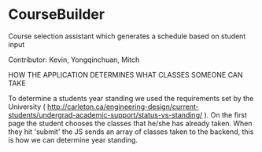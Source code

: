 CourseBuilder
=============

Course selection assistant which generates a schedule based on student input

Contributor: Kevin, Yongqinchuan, Mitch


HOW THE APPLICATION DETERMINES WHAT CLASSES SOMEONE CAN TAKE

To determine a students year standing we used the requirements set by the University ( http://carleton.ca/engineering-design/current-students/undergrad-academic-support/status-vs-standing/ ). On the first page the student chooses the classes that he/she has already taken. When they hit 'submit' the JS sends an array of classes taken to the backend, this is how we can determine year standing.
